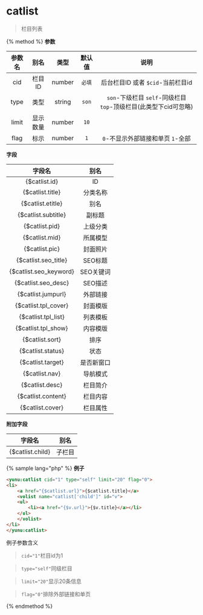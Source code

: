 # catlist

> 栏目列表

{% method %}
**参数**

|参数名|别名|类型|默认值|说明|
|:----:|:--:|:--:|:----:|:--:|
|cid|栏目ID|number|`必填`|后台栏目ID 或者 `$cid`-当前栏目id|
|type|类型|string|`son`|`son`-下级栏目 `self`-同级栏目 `top`-顶级栏目(此类型下cid可忽略)|
|limit|显示数量|number|`10`||
|flag|标示|number|`1`|`0`-不显示外部链接和单页 `1`-全部|

**字段**

|字段名|别名|
|:----:|:--:|
|{$catlist.id}|ID|
|{$catlist.title}|分类名称|
|{$catlist.etitle}|别名|
|{$catlist.subtitle}|副标题|
|{$catlist.pid}|上级分类|
|{$catlist.mid}|所属模型|
|{$catlist.pic}|封面照片|
|{$catlist.seo_title}|SEO标题|
|{$catlist.seo_keyword}|SEO关键词|
|{$catlist.seo_desc}|SEO描述|
|{$catlist.jumpurl}|外部链接|
|{$catlist.tpl_cover}|封面模版|
|{$catlist.tpl_list}|列表模板|
|{$catlist.tpl_show}|内容模版|
|{$catlist.sort}|排序|
|{$catlist.status}|状态|
|{$catlist.target}|是否新窗口|
|{$catlist.nav}|导航模式|
|{$catlist.desc}|栏目简介|
|{$catlist.content}|栏目内容|
|{$catlist.cover}|栏目属性|

**附加字段**

|字段名|别名|
|:----:|:--:|
|{$catlist.child}|子栏目|

{% sample lang="php" %}
**例子**

```html
<yunu:catlist cid="1" type="self" limit="20" flag="0">
<li>
    <a href="{$catlist.url}">{$catlist.title}</a>
    <volist name="catlist['child']" id="v">
    <ul>
        <li><a href="{$v.url}">{$v.title}</a></li>
    </ul>
    </volist>
</li>
</yunu:catlist>
```

例子参数含义

>`cid="1"`栏目id为1

>`type="self"`同级栏目

>`limit="20"`显示20条信息

>`flag="0"`排除外部链接和单页

{% endmethod %}
